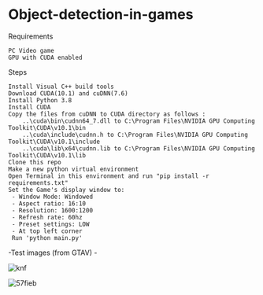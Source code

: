 # Object-detection-in-games

Requirements
    
    PC Video game
    GPU with CUDA enabled


Steps

    Install Visual C++ build tools
    Download CUDA(10.1) and cuDNN(7.6)
    Install Python 3.8    
    Install CUDA
    Copy the files from cuDNN to CUDA directory as follows :
        ..\cuda\bin\cudnn64_7.dll to C:\Program Files\NVIDIA GPU Computing Toolkit\CUDA\v10.1\bin
        ..\cuda\include\cudnn.h to C:\Program Files\NVIDIA GPU Computing Toolkit\CUDA\v10.1\include
        ..\cuda\lib\x64\cudnn.lib to C:\Program Files\NVIDIA GPU Computing Toolkit\CUDA\v10.1\lib
    Clone this repo
    Make a new python virtual environment
    Open Terminal in this environment and run "pip install -r requirements.txt"
    Set the Game's display window to:
     - Window Mode: Windowed
     - Aspect ratio: 16:10
     - Resolution: 1600:1200
     - Refresh rate: 60hz 
     - Preset settings: LOW
     - At top left corner    
     Run 'python main.py'


-Test images (from GTAV) -

![knf](https://user-images.githubusercontent.com/52231690/116390838-10e6d700-a83c-11eb-916e-d7ade18ee6dc.png)

![57fieb](https://user-images.githubusercontent.com/52231690/116390825-0debe680-a83c-11eb-85c5-216670861f17.gif)

